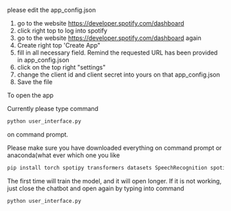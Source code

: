 please edit the app_config.json

1. go to the website https://developer.spotify.com/dashboard
2. click right top to log into spotify
3. go to the website https://developer.spotify.com/dashboard again
4. Create right top 'Create App"
5. fill in all necessary field. Remind the requested URL has been provided in app_config.json
6. click on the top right "settings"
7. change the client id and client secret into yours on that app_config.json
8. Save the file


To open the app

Currently please type command 
```sh
python user_interface.py
``` 
on command prompt. 

Please make sure you have downloaded everything on command prompt or anaconda(what ever which one you like
```sh
pip install torch spotipy transformers datasets SpeechRecognition spotipy tk pyaudio
``` 

The first time will train the model, and it will open longer. If it is not working, just close the chatbot and open again by typing into command 
```sh
python user_interface.py
``` 
